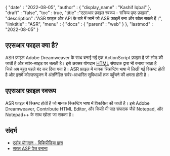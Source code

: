 {
  "date" : "2022-08-05",
  "author" : {
    "display_name" : "Kashif Iqbal"
},
  "draft" : "false",
  "toc" : true,
  "title" :"एएसआर फ़ाइल स्वरूप - सक्रिय पृष्ठ फ़ाइल",
  "description" :"ASR फ़ाइल और API के बारे में जानें जो ASR फ़ाइलें बना और खोल सकते हैं।",
  "linktitle" : "ASR",
  "menu" : {
    "docs" : {
      "parent" : "web"
}
},
  "lastmod" : "2022-08-05"
}

## एएसआर फाइल क्या है?

ASR फ़ाइल Adobe Dreamweaver के साथ बनाई गई एक ActionScript फ़ाइल है जो लोड की जाती है और सर्वर-साइड पर चलती है। इसे अक्सर योगदान [HTML](/hi/web/html/) संपादक द्वारा भी बनाया जाता है जिसे अब बहुत पहले बंद कर दिया गया है। ASR फ़ाइल में मानक स्क्रिप्टिंग भाषा में लिखी गई स्क्रिप्ट होती है और इसमें कोल्डफ्यूजन में अंतर्निहित सर्वर-आधारित सुविधाओं तक पहुँचने की क्षमता होती है।

## एएसआर फ़ाइल स्वरूप

ASR फ़ाइल में स्क्रिप्ट होती है जो मानक स्क्रिप्टिंग भाषा में विकसित की जाती है। इसे Adobe Dreamweaver, Contribute HTML Editor, और किसी भी पाठ संपादक जैसे Notepad, और Notepad++ के साथ खोला जा सकता है।

## संदर्भ

* [एडोब योगदान - विकिपीडिया द्वारा](https://en.wikipedia.org/wiki/Adobe_Contribute)
* [सरल ASP पेज बनाना](https://learn.microsoft.com/en-us/previous-versions/iis/6.0-sdk/ms524741(v=vs.90))

